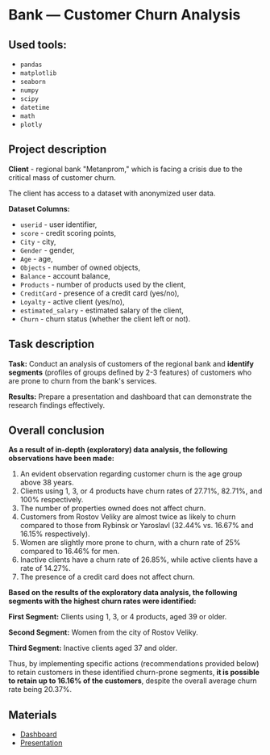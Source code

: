 # Bank — Customer Churn Analysis

## Used tools: 
* `pandas`
* `matplotlib`
* `seaborn`
* `numpy`
* `scipy`
* `datetime`
* `math`
* `plotly`

## Project description

**Client** - regional bank "Metanprom," which is facing a crisis due to the critical mass of customer churn.

The client has access to a dataset with anonymized user data.

**Dataset Columns:**
* `userid` - user identifier,
* `score` - credit scoring points,
* `City` - city,
* `Gender` - gender,
* `Age` - age,
* `Objects` - number of owned objects,
* `Balance` - account balance,
* `Products` - number of products used by the client,
* `CreditCard` - presence of a credit card (yes/no),
* `Loyalty` - active client (yes/no),
* `estimated_salary` - estimated salary of the client,
* `Churn` - churn status (whether the client left or not).

## Task description

**Task:** Conduct an analysis of customers of the regional bank and **identify segments** (profiles of groups defined by 2-3 features) of customers who are prone to churn from the bank's services.

**Results:** Prepare a presentation and dashboard that can demonstrate the research findings effectively.

## Overall conclusion
**As a result of in-depth (exploratory) data analysis, the following observations have been made:**

1. An evident observation regarding customer churn is the age group above 38 years.
2. Clients using 1, 3, or 4 products have churn rates of 27.71%, 82.71%, and 100% respectively.
3. The number of properties owned does not affect churn.
4. Customers from Rostov Veliky are almost twice as likely to churn compared to those from Rybinsk or Yaroslavl (32.44% vs. 16.67% and 16.15% respectively).
5. Women are slightly more prone to churn, with a churn rate of 25% compared to 16.46% for men.
6. Inactive clients have a churn rate of 26.85%, while active clients have a rate of 14.27%.
7. The presence of a credit card does not affect churn.

**Based on the results of the exploratory data analysis, the following segments with the highest churn rates were identified:**

**First Segment:** Clients using 1, 3, or 4 products, aged 39 or older.

**Second Segment:** Women from the city of Rostov Veliky.

**Third Segment:** Inactive clients aged 37 and older.

Thus, by implementing specific actions (recommendations provided below) to retain customers in these identified churn-prone segments, **it is possible to retain up to 16.16% of the customers**, despite the overall average churn rate being 20.37%.

## Materials

* [Dashboard](https://public.tableau.com/views/Project_final_16857298399680/Dashboard1?:language=en-GB&publish=yes&:display_count=n&:origin=viz_share_link)
* [Presentation](https://drive.google.com/file/d/1wbxudKwBe4zeTKiBVdaJNGwZCV5TbwQB/view?usp=sharing)

